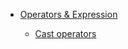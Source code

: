 
- [Operators & Expression](https://github.com/girlscript/winter-of-contributing/tree/C_CPP/C_CPP/Fundamentals/Operators%20&%20Expressions)

     - [Cast operators](https://github.com/Eswari-Priya/winter-of-contributing/blob/C_CPP/C_CPP/Fundamentals/Operators%20%26%20Expressions/cast_operators.md)
